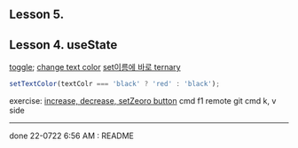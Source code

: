 ## Lesson 5.

## Lesson 4. useState

[toggle](https://youtu.be/iBfr6eOcCMg?t=1208);
[change text color](https://youtu.be/iBfr6eOcCMg?t=1351)
[set이름에 바로 ternary](https://youtu.be/iBfr6eOcCMg?t=1398)

```js
setTextColor(textColr === 'black' ? 'red' : 'black');
```

exercise: [increase, decrease, setZeoro button](https://youtu.be/iBfr6eOcCMg?t=1542)
cmd f1 remote git
cmd k, v side

---

done
22-0722 6:56 AM : README
